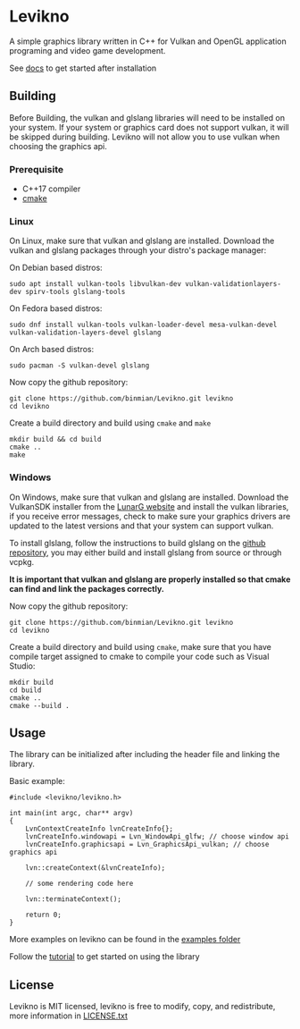 # Levikno
A simple graphics library written in C++ for Vulkan and OpenGL application programing and video game development.

See [docs](docs/GettingStarted.md) to get started after installation

## Building
Before Building, the vulkan and glslang libraries will need to be installed on your system. If your system or graphics card does not support vulkan, it will be skipped during building. Levikno will not allow you to use vulkan when choosing the graphics api.

### Prerequisite
- C++17 compiler
- [cmake](https://cmake.org/)

### Linux
On Linux, make sure that vulkan and glslang are installed. Download the vulkan and glslang packages through your distro's package manager:

On Debian based distros:
```
sudo apt install vulkan-tools libvulkan-dev vulkan-validationlayers-dev spirv-tools glslang-tools
```

On Fedora based distros:
```
sudo dnf install vulkan-tools vulkan-loader-devel mesa-vulkan-devel vulkan-validation-layers-devel glslang
```

On Arch based distros:
```
sudo pacman -S vulkan-devel glslang
```

Now copy the github repository:
```
git clone https://github.com/binmian/Levikno.git levikno
cd levikno
```

Create a build directory and build using `cmake` and `make`
```
mkdir build && cd build
cmake ..
make
```

### Windows
On Windows, make sure that vulkan and glslang are installed. Download the VulkanSDK installer from the [LunarG website](https://vulkan.lunarg.com/) and install the vulkan libraries, if you receive error messages, check to make sure your graphics drivers are updated to the latest versions and that your system can support vulkan.

To install glslang, follow the instructions to build glslang on the [github repository](https://github.com/KhronosGroup/glslang?tab=readme-ov-file), you may either build and install glslang from source or through vcpkg.

**It is important that vulkan and glslang are properly installed so that cmake can find and link the packages correctly.**

Now copy the github repository:
```
git clone https://github.com/binmian/Levikno.git levikno
cd levikno
```

Create a build directory and build using `cmake`, make sure that you have compile target assigned to cmake to compile your code such as Visual Studio:
```
mkdir build
cd build
cmake ..
cmake --build .
```

## Usage
The library can be initialized after including the header file and linking the library.

Basic example:
```
#include <levikno/levikno.h>

int main(int argc, char** argv)
{
    LvnContextCreateInfo lvnCreateInfo{};
    lvnCreateInfo.windowapi = Lvn_WindowApi_glfw; // choose window api
    lvnCreateInfo.graphicsapi = Lvn_GraphicsApi_vulkan; // choose graphics api

    lvn::createContext(&lvnCreateInfo);

    // some rendering code here

    lvn::terminateContext();

    return 0;
}
```

More examples on levikno can be found in the [examples folder](examples/)

Follow the [tutorial](docs/GettingStarted.md) to get started on using the library

## License
Levikno is MIT licensed, levikno is free to modify, copy, and redistribute, more information in [LICENSE.txt](LICENSE.txt)

